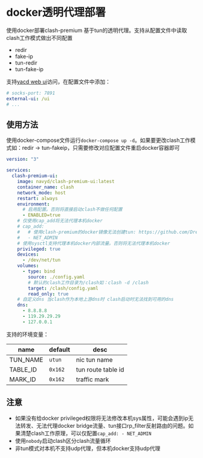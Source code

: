 # docker透明代理部署

使用docker部署clash-premium 基于tun的透明代理。支持从配置文件中读取clash工作模式做出不同配置

- redir
- fake-ip
- tun-redir
- tun-fake-ip

支持[yacd web ui](https://github.com/haishanh/yacd)访问，在配置文件中添加：

```yml
# socks-port: 7891
external-ui: /ui
# ...
```

## 使用方法

使用docker-compose文件运行`docker-compose up -d`。如果要更改clash工作模式如：redir -> tun-fakeip，只需要修改对应配置文件重启docker容器即可

```yml
version: "3"

services:
  clash-premium-ui:
    image: navyd/clash-premium-ui:latest
    container_name: clash
    network_mode: host
    restart: always
    environment: 
      # 启用配置。否则将直接启动clash不做任何配置
      - ENABLED=true
    # 仅使用cap_add将无法代理本机docker
    # cap_add: 
    #   # 使用clash-premium的docker镜像无法创建tun: https://github.com/Dreamacro/clash/issues/736
    #   - NET_ADMIN
    # 使用sysctl支持代理本机docker内部流量。否则将无法代理本机docker
    privileged: true
    devices:
      - /dev/net/tun
    volumes: 
      - type: bind
        source: ./config.yaml
        # 默认的clash工作目录为/clash如：clash -d /clash
        target: /clash/config.yaml
        read_only: true
    # 自定义dns 当clash作为本地上游dns时 clash启动时无法找到可用的dns
    dns: 
      - 8.8.8.8
      - 119.29.29.29
      - 127.0.0.1

```

支持的环境变量：

| name       | default | desc                                                  |
| ---------- | ------- | ----------------------------------------------------- |
| TUN_NAME   | `utun`  | nic tun name                                          |
| TABLE_ID   | `0x162` | tun route table id                                    |
| MARK_ID    | `0x162` | traffic mark                                          |

## 注意

- 如果没有给docker privileged权限将无法修改本机sys属性，可能会遇到ip无法转发、无法代理docker bridge流量、tun接口rp_filter反射路由的问题。如果清楚clash工作原理，可以仅配置`cap_add: - NET_ADMIN`
- 使用`nobody`启动clash区分clash流量循环
- 非tun模式对本机不支持udp代理，但本机docker支持udp代理
